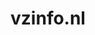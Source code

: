 ---
layout: post
title:  "vzinfo.nl"
internal_url:  "/dutchgov/vzinfo.nl.html"
categories: dutchgov
---